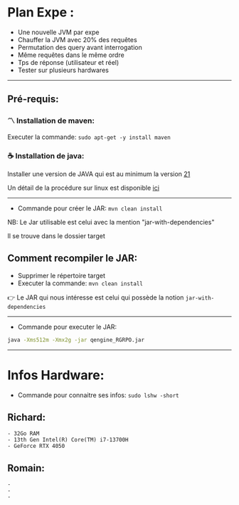 # Plan Expe :

- Une nouvelle JVM par expe
- Chauffer la JVM avec 20% des requêtes
- Permutation des query avant interrogation
- Même requêtes dans le même ordre
- Tps de réponse (utilisateur et réel)
- Tester sur plusieurs hardwares

-----------------------------------------------------------------
## Pré-requis:

### :part_alternation_mark: Installation de maven:
Executer la commande: `sudo apt-get -y install maven`

### :coffee: Installation de java:
Installer une version de JAVA qui est au minimum la version [21](https://www.oracle.com/fr/java/technologies/javase/jdk21-archive-downloads.html)

Un détail de la procédure sur linux est disponible [ici](https://linuxconfig.org/how-to-install-and-switch-java-versions-on-ubuntu-linux)


-----------------------------------------------------------------

 - Commande pour créer le JAR: `mvn clean install`

NB: Le Jar utilisable est celui avec la mention "jar-with-dependencies"

Il se trouve dans le dossier target

## Comment recompiler le JAR:

- Supprimer le répertoire target
- Executer la commande: `mvn clean install`

:point_right: Le JAR qui nous intéresse est celui qui possède la notion `jar-with-dependencies`

-----------------------------------------------------------------

 - Commande pour executer le JAR:
```bash 
java -Xms512m -Xmx2g -jar qengine_RGRPO.jar
```

-----------------------------------------------------------------

# Infos Hardware: 

 - Commande pour connaitre ses infos: `sudo lshw -short`

 ## Richard: 
    - 32Go RAM 
    - 13th Gen Intel(R) Core(TM) i7-13700H
    - GeForce RTX 4050

## Romain:
    -
    -
    -